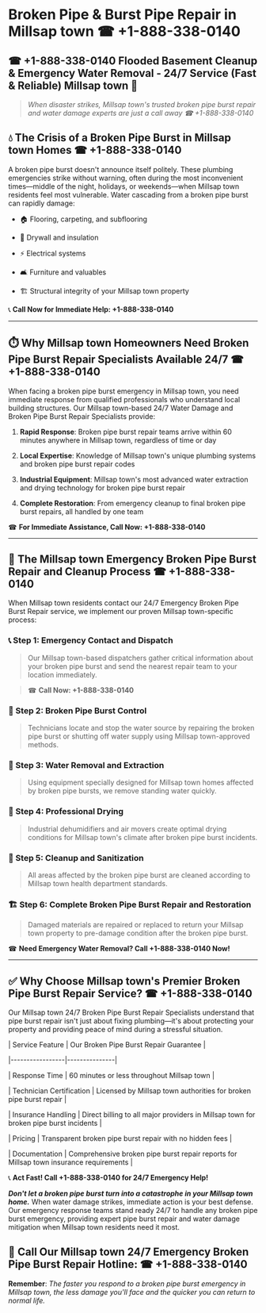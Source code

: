# Broken Pipe & Burst Pipe Repair in Millsap town ☎ +1-888-338-0140  
## ☎ +1-888-338-0140 Flooded Basement Cleanup & Emergency Water Removal - 24/7 Service (Fast & Reliable) Millsap town 🚨  

> *When disaster strikes, Millsap town's trusted broken pipe burst repair and water damage experts are just a call away ☎ +1-888-338-0140*  

## 💧 The Crisis of a Broken Pipe Burst in Millsap town Homes ☎ +1-888-338-0140  

A broken pipe burst doesn't announce itself politely. These plumbing emergencies strike without warning, often during the most inconvenient times—middle of the night, holidays, or weekends—when Millsap town residents feel most vulnerable. Water cascading from a broken pipe burst can rapidly damage:  

* 🏠 Flooring, carpeting, and subflooring  
* 🧱 Drywall and insulation  
* ⚡ Electrical systems  
* 🛋️ Furniture and valuables  
* 🏗️ Structural integrity of your Millsap town property  

📞 **Call Now for Immediate Help: +1-888-338-0140**  

---  

## ⏱️ Why Millsap town Homeowners Need Broken Pipe Burst Repair Specialists Available 24/7 ☎ +1-888-338-0140  

When facing a broken pipe burst emergency in Millsap town, you need immediate response from qualified professionals who understand local building structures. Our Millsap town-based 24/7 Water Damage and Broken Pipe Burst Repair Specialists provide:  

1. **Rapid Response**: Broken pipe burst repair teams arrive within 60 minutes anywhere in Millsap town, regardless of time or day  
2. **Local Expertise**: Knowledge of Millsap town's unique plumbing systems and broken pipe burst repair codes  
3. **Industrial Equipment**: Millsap town's most advanced water extraction and drying technology for broken pipe burst repair  
4. **Complete Restoration**: From emergency cleanup to final broken pipe burst repairs, all handled by one team  

☎ **For Immediate Assistance, Call Now: +1-888-338-0140**  

---  

## 🔧 The Millsap town Emergency Broken Pipe Burst Repair and Cleanup Process ☎ +1-888-338-0140  

When Millsap town residents contact our 24/7 Emergency Broken Pipe Burst Repair service, we implement our proven Millsap town-specific process:  

### 📞 Step 1: Emergency Contact and Dispatch  
> Our Millsap town-based dispatchers gather critical information about your broken pipe burst and send the nearest repair team to your location immediately.  
> ☎ **Call Now: +1-888-338-0140**  

### 🚿 Step 2: Broken Pipe Burst Control  
> Technicians locate and stop the water source by repairing the broken pipe burst or shutting off water supply using Millsap town-approved methods.  

### 🌊 Step 3: Water Removal and Extraction  
> Using equipment specially designed for Millsap town homes affected by broken pipe bursts, we remove standing water quickly.  

### 💨 Step 4: Professional Drying  
> Industrial dehumidifiers and air movers create optimal drying conditions for Millsap town's climate after broken pipe burst incidents.  

### 🧼 Step 5: Cleanup and Sanitization  
> All areas affected by the broken pipe burst are cleaned according to Millsap town health department standards.  

### 🏗️ Step 6: Complete Broken Pipe Burst Repair and Restoration  
> Damaged materials are repaired or replaced to return your Millsap town property to pre-damage condition after the broken pipe burst.  

☎ **Need Emergency Water Removal? Call +1-888-338-0140 Now!**  

---  

## ✅ Why Choose Millsap town's Premier Broken Pipe Burst Repair Service? ☎ +1-888-338-0140  

Our Millsap town 24/7 Broken Pipe Burst Repair Specialists understand that pipe burst repair isn't just about fixing plumbing—it's about protecting your property and providing peace of mind during a stressful situation.  

| Service Feature | Our Broken Pipe Burst Repair Guarantee |  
|-----------------|---------------|  
| Response Time | 60 minutes or less throughout Millsap town |  
| Technician Certification | Licensed by Millsap town authorities for broken pipe burst repair |  
| Insurance Handling | Direct billing to all major providers in Millsap town for broken pipe burst incidents |  
| Pricing | Transparent broken pipe burst repair with no hidden fees |  
| Documentation | Comprehensive broken pipe burst repair reports for Millsap town insurance requirements |  

📞 **Act Fast! Call +1-888-338-0140 for 24/7 Emergency Help!**  

***Don't let a broken pipe burst turn into a catastrophe in your Millsap town home.*** When water damage strikes, immediate action is your best defense. Our emergency response teams stand ready 24/7 to handle any broken pipe burst emergency, providing expert pipe burst repair and water damage mitigation when Millsap town residents need it most.  

## 📱 Call Our Millsap town 24/7 Emergency Broken Pipe Burst Repair Hotline: ☎ +1-888-338-0140  

**Remember**: *The faster you respond to a broken pipe burst emergency in Millsap town, the less damage you'll face and the quicker you can return to normal life.*